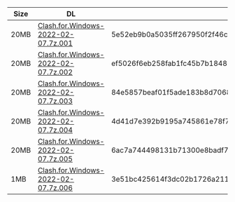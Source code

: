 |    Size   |     DL  | sha512sum |
|  ---  |  ---  |  ---  |
| 20MB | [Clash.for.Windows-2022-02-07.7z.001](https://cdn.jsdelivr.net/gh/appleians/cfw_m1@main/Clash.for.Windows-2022-02-07.7z.001) | 5e52eb9b0a5035ff267950f2f46c5e4ddf14db5ae84f2e720c6f59c18823c044527d9b204dc3e654bdab042b7f074efa32b1209db7cbfb6f1ed943a3cfbadaa0 |
| 20MB | [Clash.for.Windows-2022-02-07.7z.002](https://cdn.jsdelivr.net/gh/appleians/cfw_m1@main/Clash.for.Windows-2022-02-07.7z.002) | ef5026f6eb258fab1fc45b7b18480bb2290f6053810f33b833e93bf6b62116b7d80d209f6b16438f4df77cdd0769cef7c7321d77a0d8b21f81f625fa0165d7a2 |
| 20MB | [Clash.for.Windows-2022-02-07.7z.003](https://cdn.jsdelivr.net/gh/appleians/cfw_m1@main/Clash.for.Windows-2022-02-07.7z.003) | 84e5857beaf01f5ade183b8d7068baf8fa0b57f7a8948a07b0ed300560098fcd8f71e0feaa247532ee17a3929e468e3a647c1f7fb8dd058da29d37ceb363e28c |
| 20MB | [Clash.for.Windows-2022-02-07.7z.004](https://cdn.jsdelivr.net/gh/appleians/cfw_m1@main/Clash.for.Windows-2022-02-07.7z.004) | 4d41d7e392b9195a745861e78f7409165615d40c69c10fb2f97436da16a26efc53a9ba12aed030136db12f06a8d668100710d72089a3640c51ef324eca14ba18 |
| 20MB | [Clash.for.Windows-2022-02-07.7z.005](https://cdn.jsdelivr.net/gh/appleians/cfw_m1@main/Clash.for.Windows-2022-02-07.7z.005) | 6ac7a744498131b71300e8badf74c0395a8df3089640092432a92692e694f1cfea6394c9b0601b96e39bbfcb11c24b4e85a7ebf3afc698ed00948f10a884a11b |
| 1MB | [Clash.for.Windows-2022-02-07.7z.006](https://cdn.jsdelivr.net/gh/appleians/cfw_m1@main/Clash.for.Windows-2022-02-07.7z.006) | 3e51bc425614f3dc02b1726a211918355fe6d7bf19256fddc99fc56970766a604420e5604d44f76427f520ab7eb73fd51c970812a875f9961c5e81cdeda81508 |
